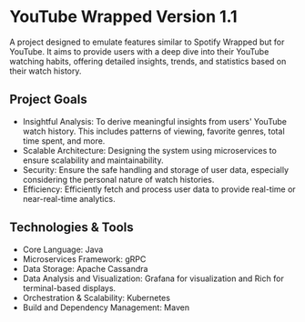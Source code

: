 # YouTube Wrapped Version 1.1
A project designed to emulate features similar to Spotify Wrapped but for YouTube. It aims to provide users with a deep dive into their YouTube watching habits, offering detailed insights, trends, and statistics based on their watch history.

## Project Goals
- Insightful Analysis: To derive meaningful insights from users' YouTube watch history. This includes patterns of viewing, favorite genres, total time spent, and more.
- Scalable Architecture: Designing the system using microservices to ensure scalability and maintainability.
- Security: Ensure the safe handling and storage of user data, especially considering the personal nature of watch histories.
- Efficiency: Efficiently fetch and process user data to provide real-time or near-real-time analytics.

## Technologies & Tools
- Core Language: Java
- Microservices Framework: gRPC
- Data Storage: Apache Cassandra
- Data Analysis and Visualization: Grafana for visualization and Rich for terminal-based displays.
- Orchestration & Scalability: Kubernetes
- Build and Dependency Management: Maven
